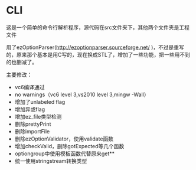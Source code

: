 # CLI

这是一个简单的命令行解析程序，源代码在src文件夹下，其他两个文件夹是工程文件

用了ezOptionParser(http://ezoptionparser.sourceforge.net/ )，不过是重写的，原来那个基本是用C写的，现在换成STL了，增加了一些功能，把一些用不到的也删减了。

主要修改：
* vc6编译通过
* no warnings（vc6 level 3,vs2010 level 3,mingw -Wall）
* 增加了unlabeled flag
* 增加异或flag
* 增加ez_file类型检测
* 删除prettyPrint
* 删除importFile
* 删除ezOptionValidator，使用validate函数
* 增加checkValid，删除gotExpected等几个函数
* optiongroup中使用模板函数代替原来get**
* 统一使用stringstream转换类型
